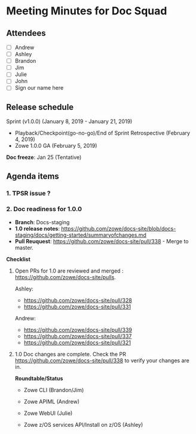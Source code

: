 # Meeting Minutes for Doc Squad

## Attendees
- [ ] Andrew
- [ ] Ashley
- [ ] Brandon
- [ ] Jim
- [ ] Julie
- [ ] John
- [ ] Sign our name here

## Release schedule

Sprint (v1.0.0) (January 8, 2019 - January 21, 2019)
- Playback/Checkpoint(go-no-go)/End of Sprint Retrospective (February 4, 2019)
- Zowe 1.0.0 GA (February 5, 2019)

**Doc freeze**:  Jan 25 (Tentative)

## Agenda items

### 1. TPSR issue ?


### 2. Doc readiness for 1.0.0

- **Branch**: Docs-staging
- **1.0 release notes**: https://github.com/zowe/docs-site/blob/docs-staging/docs/getting-started/summaryofchanges.md
- **Pull Reuquest**: https://github.com/zowe/docs-site/pull/338  - Merge to master. 

**Checklist**

1. Open PRs for 1.0 are reviewed and merged : https://github.com/zowe/docs-site/pulls. 

   Ashley:
   - https://github.com/zowe/docs-site/pull/328
   - https://github.com/zowe/docs-site/pull/331

   Andrew: 
   - https://github.com/zowe/docs-site/pull/339
   - https://github.com/zowe/docs-site/pull/337
   - https://github.com/zowe/docs-site/pull/321

2. 1.0 Doc changes are complete. Check the PR https://github.com/zowe/docs-site/pull/338 to verify your changes are in. 

   **Roundtable/Status**

   - Zowe CLI (Brandon/Jim)

   - Zowe APIML (Andrew)

   - Zowe WebUI (Julie)

   - Zowe z/OS services API/Install on z/OS (Ashley)




